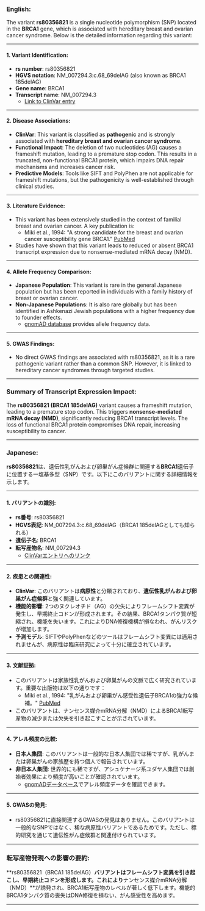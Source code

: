 ### English:
The variant **rs80356821** is a single nucleotide polymorphism (SNP) located in the **BRCA1** gene, which is associated with hereditary breast and ovarian cancer syndrome. Below is the detailed information regarding this variant:

---

#### 1. **Variant Identification**:
- **rs number**: rs80356821
- **HGVS notation**: NM_007294.3:c.68_69delAG (also known as BRCA1 185delAG)
- **Gene name**: BRCA1
- **Transcript name**: NM_007294.3  
  - [Link to ClinVar entry](https://www.ncbi.nlm.nih.gov/clinvar/variation/17661/)

---

#### 2. **Disease Associations**:
- **ClinVar**: This variant is classified as **pathogenic** and is strongly associated with **hereditary breast and ovarian cancer syndrome**.
- **Functional Impact**: The deletion of two nucleotides (AG) causes a frameshift mutation, leading to a premature stop codon. This results in a truncated, non-functional BRCA1 protein, which impairs DNA repair mechanisms and increases cancer risk.
- **Predictive Models**: Tools like SIFT and PolyPhen are not applicable for frameshift mutations, but the pathogenicity is well-established through clinical studies.

---

#### 3. **Literature Evidence**:
- This variant has been extensively studied in the context of familial breast and ovarian cancer. A key publication is:
  - Miki et al., 1994: "A strong candidate for the breast and ovarian cancer susceptibility gene BRCA1." [PubMed](https://pubmed.ncbi.nlm.nih.gov/7545954/)
- Studies have shown that this variant leads to reduced or absent BRCA1 transcript expression due to nonsense-mediated mRNA decay (NMD).

---

#### 4. **Allele Frequency Comparison**:
- **Japanese Population**: This variant is rare in the general Japanese population but has been reported in individuals with a family history of breast or ovarian cancer.
- **Non-Japanese Populations**: It is also rare globally but has been identified in Ashkenazi Jewish populations with a higher frequency due to founder effects.
  - [gnomAD database](https://gnomad.broadinstitute.org/) provides allele frequency data.

---

#### 5. **GWAS Findings**:
- No direct GWAS findings are associated with rs80356821, as it is a rare pathogenic variant rather than a common SNP. However, it is linked to hereditary cancer syndromes through targeted studies.

---

### Summary of Transcript Expression Impact:
The **rs80356821 (BRCA1 185delAG)** variant causes a frameshift mutation, leading to a premature stop codon. This triggers **nonsense-mediated mRNA decay (NMD)**, significantly reducing BRCA1 transcript levels. The loss of functional BRCA1 protein compromises DNA repair, increasing susceptibility to cancer.

---

### Japanese:
**rs80356821**は、遺伝性乳がんおよび卵巣がん症候群に関連する**BRCA1**遺伝子に位置する一塩基多型（SNP）です。以下にこのバリアントに関する詳細情報を示します。

---

#### 1. **バリアントの識別**:
- **rs番号**: rs80356821
- **HGVS表記**: NM_007294.3:c.68_69delAG（BRCA1 185delAGとしても知られる）
- **遺伝子名**: BRCA1
- **転写産物名**: NM_007294.3  
  - [ClinVarエントリへのリンク](https://www.ncbi.nlm.nih.gov/clinvar/variation/17661/)

---

#### 2. **疾患との関連性**:
- **ClinVar**: このバリアントは**病原性**と分類されており、**遺伝性乳がんおよび卵巣がん症候群**と強く関連しています。
- **機能的影響**: 2つのヌクレオチド（AG）の欠失によりフレームシフト変異が発生し、早期終止コドンが形成されます。その結果、BRCA1タンパク質が短縮され、機能を失います。これによりDNA修復機構が損なわれ、がんリスクが増加します。
- **予測モデル**: SIFTやPolyPhenなどのツールはフレームシフト変異には適用されませんが、病原性は臨床研究によって十分に確立されています。

---

#### 3. **文献証拠**:
- このバリアントは家族性乳がんおよび卵巣がんの文脈で広く研究されています。重要な出版物は以下の通りです：
  - Miki et al., 1994: "乳がんおよび卵巣がん感受性遺伝子BRCA1の強力な候補。" [PubMed](https://pubmed.ncbi.nlm.nih.gov/7545954/)
- このバリアントは、ナンセンス媒介mRNA分解（NMD）によるBRCA1転写産物の減少または欠失を引き起こすことが示されています。

---

#### 4. **アレル頻度の比較**:
- **日本人集団**: このバリアントは一般的な日本人集団では稀ですが、乳がんまたは卵巣がんの家族歴を持つ個人で報告されています。
- **非日本人集団**: 世界的にも稀ですが、アシュケナージ系ユダヤ人集団では創始者効果により頻度が高いことが確認されています。
  - [gnomADデータベース](https://gnomad.broadinstitute.org/)でアレル頻度データを確認できます。

---

#### 5. **GWASの発見**:
- rs80356821に直接関連するGWASの発見はありません。このバリアントは一般的なSNPではなく、稀な病原性バリアントであるためです。ただし、標的研究を通じて遺伝性がん症候群と関連付けられています。

---

### 転写産物発現への影響の要約:
**rs80356821（BRCA1 185delAG）**バリアントはフレームシフト変異を引き起こし、早期終止コドンを形成します。これにより**ナンセンス媒介mRNA分解（NMD）**が誘発され、BRCA1転写産物のレベルが著しく低下します。機能的BRCA1タンパク質の喪失はDNA修復を損ない、がん感受性を高めます。

---
